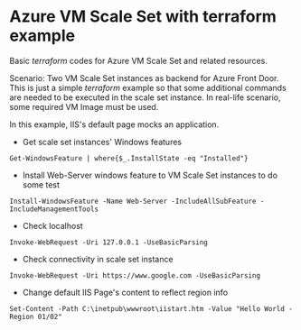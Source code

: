 # Azure VM Scale Set with terraform example

Basic _terraform_ codes for Azure VM Scale Set and related resources.

Scenario: Two VM Scale Set instances as backend for Azure Front Door. This is just a simple _terraform_ example so that some additional commands are needed to be executed in the scale set instance. In real-life scenario, some required VM Image must be used.

In this example, IIS's default page mocks an application. 


- Get scale set instances' Windows features
```
Get-WindowsFeature | where{$_.InstallState -eq "Installed"}
```

- Install Web-Server windows feature to VM Scale Set instances to do some test
```
Install-WindowsFeature -Name Web-Server -IncludeAllSubFeature -IncludeManagementTools
```

- Check localhost
```
Invoke-WebRequest -Uri 127.0.0.1 -UseBasicParsing
```

- Check connectivity in scale set instance
```
Invoke-WebRequest -Uri https://www.google.com -UseBasicParsing
```

- Change default IIS Page's content to reflect region info
```
Set-Content -Path C:\inetpub\wwwroot\iistart.htm -Value "Hello World - Region 01/02"
```

